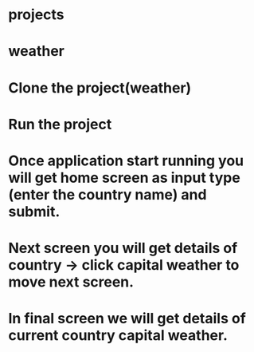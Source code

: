 # projects
# weather

# Clone the project(weather)
# Run the project
# Once application start running you will get home screen as input type (enter the country name) and submit.
# Next screen you will get details of country -> click capital weather to move next screen.
# In final screen we will get details of current country capital weather.


